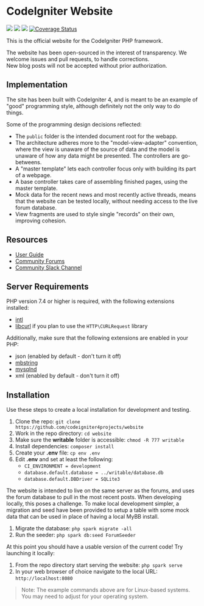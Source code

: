 # CodeIgniter Website

[![](https://github.com/codeigniter4projects/website/workflows/PHPUnit/badge.svg)](https://github.com/codeigniter4projects/website/actions/workflows/phpunit.yml)
[![](https://github.com/codeigniter4projects/website/workflows/PHPStan/badge.svg)](https://github.com/codeigniter4projects/website/actions/workflows/phpstan.yml)
[![](https://github.com/codeigniter4projects/website/workflows/Deptrac/badge.svg)](https://github.com/codeigniter4projects/website/actions/workflows/deptrac.yml)
[![Coverage Status](https://coveralls.io/repos/github/codeigniter4projects/website/badge.svg?branch=develop)](https://coveralls.io/github/codeigniter4projects/website?branch=develop)

This is the official website for the CodeIgniter PHP framework. 

The website has been open-sourced in the interest of transparency.
We welcome issues and pull requests, to handle corrections.  
New blog posts will not be accepted without prior authorization.

## Implementation

The site has been built with CodeIgniter 4, and is meant to be an example
of "good" programming style, although definitely not
the only way to do things. 

Some of the programming design decisions reflected:

-   The `public` folder is the intended document root for the webapp.
-   The architecture adheres more to the "model-view-adapter" convention,
    where the view is unaware of the source of data and the model is unaware of
    how any data might be presented. The controllers are go-betweens.
-   A "master template" lets each controller focus 
    only with building its part of a webpage.
-   A base controller takes care of assembling finished pages, using the 
    master template.
-   Mock data for the recent news and most recently active threads, means
    that the website can be tested locally, without needing access to 
    the live forum database.
-   View fragments are used to style single "records" on their own,
    improving cohesion.

## Resources

-  [User Guide](https://codeigniter.com/user_guide/index.html)
-  [Community Forums](https://forum.codeigniter.com/)
-  [Community Slack Channel](https://codeigniterchat.slack.com)

## Server Requirements

PHP version 7.4 or higher is required, with the following extensions installed:

- [intl](https://php.net/manual/en/intl.requirements.php)
- [libcurl](https://php.net/manual/en/curl.requirements.php) if you plan to use the `HTTP\CURLRequest` library

Additionally, make sure that the following extensions are enabled in your PHP:

- json (enabled by default - don't turn it off)
- [mbstring](https://php.net/manual/en/mbstring.installation.php)
- [mysqlnd](https://php.net/manual/en/mysqlnd.install.php)
- xml (enabled by default - don't turn it off)

## Installation

Use these steps to create a local installation for development and testing.

1. Clone the repo: `git clone https://github.com/codeigniter4projects/website`
2. Work in the repo directory: `cd website`
3. Make sure the **writable** folder is accessible: `chmod -R 777 writable`
4. Install dependencies: `composer install`
5. Create your **.env** file: `cp env .env`
6. Edit **.env** and set at least the following:
	* `CI_ENVIRONMENT = development`
	* `database.default.database = ../writable/database.db`
	* `database.default.DBDriver = SQLite3`

The website is intended to live on the same server as the forums, and uses the forum
database to pull in the most recent posts. When developing locally, this poses a challenge.
To make local development simpler, a migration and seed have been provided to setup a 
table with some mock data that can be used in place of having a local MyBB install.

1. Migrate the database: `php spark migrate -all`
2. Run the seeder: `php spark db:seed ForumSeeder`

At this point you should have a usable version of the current code! Try launching it locally:

1. From the repo directory start serving the website: `php spark serve`
2. In your web browser of choice navigate to the local URL: `http://localhost:8080`

> Note: The example commands above are for Linux-based systems. You may need to adjust for your operating system.
